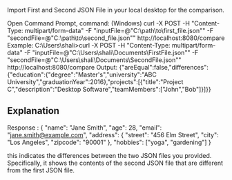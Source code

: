 Import First and Second JSON File in your local desktop for the comparison.

Open Command Prompt,
command: (Windows)
curl -X POST -H "Content-Type: multipart/form-data" -F "inputFile=@\"C:\path\to\first_file.json\"" -F "secondFile=@\"C:\path\to\second_file.json\"" http://localhost:8080/compare
Example:
C:\Users\shali>curl -X POST -H "Content-Type: multipart/form-data" -F "inputFile=@\"C:\Users\shali\Documents\FirstFile.json\"" -F "secondFile=@\"C:\Users\shali\Documents\SecondFile.json\"" http://localhost:8080/compare
Output:
{"areEqual":false,"differences":{"education":{"degree":"Master's","university":"ABC University","graduationYear":2016},"projects":[{"title":"Project C","description":"Desktop Software","teamMembers":["John","Bob"]}]}}

Explanation
--------------
Response :
{
  "name": "Jane Smith",
  "age": 28,
  "email": "jane.smith@example.com",
  "address": {
    "street": "456 Elm Street",
    "city": "Los Angeles",
    "zipcode": "90001"
  },
  "hobbies": ["yoga", "gardening"]
}

this indicates the differences between the two JSON files you provided. Specifically, it shows the contents of the second JSON file that are different from the first JSON file.
